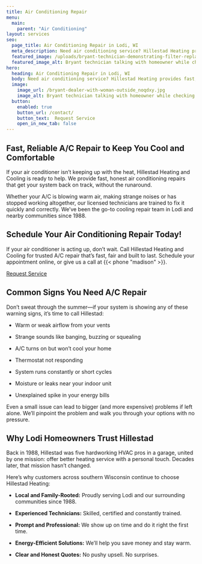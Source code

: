 ```yaml
---
title: Air Conditioning Repair
menu:
  main:
    parent: "Air Conditioning"
layout: services
seo:
  page_title: Air Conditioning Repair in Lodi, WI
  meta_description: Need air conditioning service? Hillestad Heating provides fast, reliable A/C repairs and installations across south-central Wisconsin.
  featured_image: /uploads/bryant-technician-demonstrating-filter-replacement-1000.jpg
  featured_image_alt: Bryant technician talking with homeowner while checking air filter and furnace
hero: 
  heading: Air Conditioning Repair in Lodi, WI
  body: Need air conditioning service? Hillestad Heating provides fast, reliable A/C repairs and installations across south-central Wisconsin.
  image: 
    image_url: /bryant-dealer-with-woman-outside_noqdxy.jpg
    image_alt: Bryant technician talking with homeowner while checking air filter and furnace
  button:
    enabled: true
    button_url: /contact/ 
    button_text:  Request Service
    open_in_new_tab: false
---
```


## Fast, Reliable A/C Repair to Keep You Cool and Comfortable

If your air conditioner isn’t keeping up with the heat, Hillestad Heating and Cooling is ready to help. We provide fast, honest air conditioning repairs that get your system back on track, without the runaround.

Whether your A/C is blowing warm air, making strange noises or has stopped working altogether, our licensed technicians are trained to fix it quickly and correctly. We’ve been the go-to cooling repair team in Lodi and nearby communities since 1988.

<div class="breakout bg-black flow">
  <h2 class="no-margin">Schedule Your Air Conditioning Repair Today!</h2>
  <p class="site-cta__middle">If your air conditioner is acting up, don’t wait. Call Hillestad Heating and Cooling for trusted A/C repair that’s fast, fair and built to last. Schedule your appointment online, or give us a call at {{< phone "madison" >}}.</p>
  <a class="btn btn--primary" href="/contact/">Request Service</a>
</div>

## Common Signs You Need A/C Repair

Don’t sweat through the summer—if your system is showing any of these warning signs, it’s time to call Hillestad:

*	Warm or weak airflow from your vents

*	Strange sounds like banging, buzzing or squealing

*	A/C turns on but won’t cool your home

*	Thermostat not responding

*	System runs constantly or short cycles

*	Moisture or leaks near your indoor unit

*	Unexplained spike in your energy bills

Even a small issue can lead to bigger (and more expensive) problems if left alone. We’ll pinpoint the problem and walk you through your options with no pressure.

## Why Lodi Homeowners Trust Hillestad

Back in 1988, Hillestad was five hardworking HVAC pros in a garage, united by one mission: offer better heating service with a personal touch. Decades later, that mission hasn’t changed.

Here’s why customers across southern Wisconsin continue to choose Hillestad Heating:

*	**Local and Family-Rooted:** Proudly serving Lodi and our surrounding communities since 1988.

*	**Experienced Technicians:** Skilled, certified and constantly trained.

*	**Prompt and Professional:** We show up on time and do it right the first time.

*	**Energy-Efficient Solutions:** We’ll help you save money and stay warm.

*	**Clear and Honest Quotes:** No pushy upsell. No surprises.